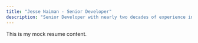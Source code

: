 ```yaml
---
title: "Jesse Naiman - Senior Developer"
description: "Senior Developer with nearly two decades of experience in web development, community support, and technical leadership"
---
```


This is my mock resume content.
